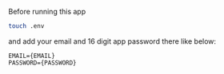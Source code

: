 Before running this app

```sh
touch .env
```

and add your email and 16 digit app password there like below:

```.env
EMAIL={EMAIL}
PASSWORD={PASSWORD}
```
